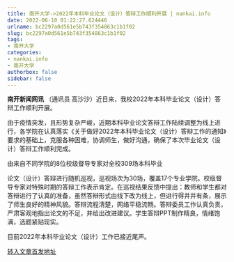```yaml
---
title: 南开大学->2022年本科毕业论文（设计）答辩工作顺利开展 | nankai.info
date: 2022-06-10 01:22:27.624446
urlname: bc2297a0d561e5b743f354863c1b1f02
slug: bc2297a0d561e5b743f354863c1b1f02
tags: 
- 南开大学
categories:
- nankai.info
- 南开大学
authorbox: false
sidebar: false
---
```

**南开新闻网讯** （通讯员 高沙沙）近日来，我校2022年本科毕业论文（设计）答辩工作顺利开展。

由于疫情突发，且形势复杂严峻，近期本科毕业论文答辩工作陆续调整为线上进行，各学院在认真落实《关于做好2022年本科毕业论文（设计）答辩工作的通知》要求的基础上，克服各种困难，协调师生，做好沟通，确保了本次毕业论文（设计）答辩工作顺利完成。

由来自不同学院的8位校级督导专家对全校309场本科毕业
<!--more-->
论文（设计）答辩进行随机巡视，巡视场次为30场，覆盖17个专业学院。校级督导专家对特殊时期的答辩工作表示肯定。在巡视结果反馈中提出：教师和学生都对答辩进行了认真的准备，虽然答辩形式由线下改为线上，但进行得井井有条，展示了师生良好的精神风貌。答辩流程清楚，网络平稳流畅。答辩委员工作认真负责，严肃客观地指出论文的不足，并给出改进建议。学生答辩PPT制作精良，情绪饱满，选题紧贴现实。

目前2022年本科毕业论文（设计）工作已接近尾声。



[转入文章首发地址](http://news.nankai.edu.cn/ywsd/system/2022/06/05/030051620.shtml)